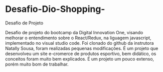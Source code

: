 # Desafio-Dio-Shopping-
Desafio de Projeto

Desafio de projeto do bootcamp da Digital Innovation One,  visando melhorar o entendimento sobre o React/Redux, na liguagem javascript, implementado no visual studio code. Foi clonado do github da instrutora Natally Sousa, foram realizadas pequenas modificações. É um projeto que desenvolveu um site e-cromerce de produtos esportivo, bem didático, os conceitos foram muito bem explicados. É um projeto um pouco extenso, porém muito bom de trabalhar.   
